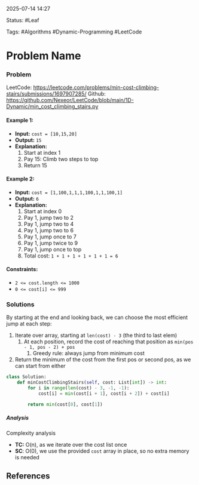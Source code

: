 2025-07-14 14:27

Status: #Leaf

Tags: #Algorithms #Dynamic-Programming #LeetCode 

# Problem Name
### Problem
LeetCode: https://leetcode.com/problems/min-cost-climbing-stairs/submissions/1697907285/
Github: https://github.com/Nexeor/LeetCode/blob/main/1D-Dynamic/min_cost_climbing_stairs.py
#### Example 1:
- **Input:** `cost = [10,15,20]`
- **Output:** `15`
- **Explanation:**
	1) Start at index 1
	2) Pay 15: Climb two steps to top
	3) Return 15
#### Example 2:
- **Input:** `cost = [1,100,1,1,1,100,1,1,100,1]`
- **Output:** `6`
- **Explanation:**
	1) Start at index 0
	2) Pay 1, jump two to 2
	3) Pay 1, jump two to 4
	4) Pay 1, jump two to 6
	5) Pay 1, jump once to 7
	6) Pay 1, jump twice to 9
	7) Pay 1, jump once to top
	8) Total cost: `1 + 1 + 1 + 1 + 1 + 1 = 6`
#### Constraints:
- `2 <= cost.length <= 1000`
- `0 <= cost[i] <= 999`
### Solutions
By starting at the end and looking back, we can choose the most efficient jump at each step:
1) Iterate over array, starting at `len(cost) - 3` (the third to last elem)
	1) At each position, record the cost of reaching that position as `min(pos - 1, pos - 2) + pos`
		1) Greedy rule: always jump from minimum cost 
2) Return the minimum of the cost from the first pos or second pos, as we can start from either
```python
class Solution:
    def minCostClimbingStairs(self, cost: List[int]) -> int:
        for i in range(len(cost) - 3, -1, -1):
            cost[i] = min(cost[i + 1], cost[i + 2]) + cost[i]

        return min(cost[0], cost[1])
```
##### Analysis
Complexity analysis
- **TC:** O(n), as we iterate over the cost list once
- **SC**: O(0), we use the provided `cost` array in place, so no extra memory is needed 
## References
